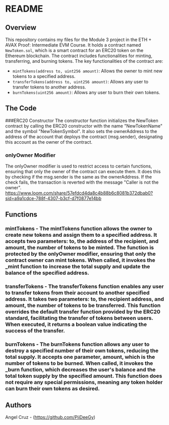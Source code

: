 # README

## Overview

This repository contains my files for the Module 3 project in the ETH + AVAX Proof: Intermediate EVM Course. It holds a contract named `NewToken.sol`, which is a smart contract for an ERC20 token on the Ethereum blockchain. The contract includes functionalities for minting, transferring, and burning tokens. The key functionalities of the contract are:

- `mintTokens(address to, uint256 amount)`: Allows the owner to mint new tokens to a specified address.
- `transferTokens(address to, uint256 amount)`: Allows any user to transfer tokens to another address.
- `burnTokens(uint256 amount)`: Allows any user to burn their own tokens.

## The Code

###ERC20 Constructor
The constructor function initializes the NewToken contract by calling the ERC20 constructor with the name "NewTokenName" and the symbol "NewTokenSymbol". It also sets the ownerAddress to the address of the account that deploys the contract (msg.sender), designating this account as the owner of the contract.

### onlyOwner Modifier
The onlyOwner modifier is used to restrict access to certain functions, ensuring that only the owner of the contract can execute them. It does this by checking if the msg.sender is the same as the ownerAddress. If the check fails, the transaction is reverted with the message "Caller is not the owner".
https://www.loom.com/share/57efdcd4da8c4b88b6c8081b372dbab0?sid=a9a1cdce-788f-4307-b3cf-d7f0877e14bb

##  Functions

### mintTokens - The mintTokens function allows the owner to create new tokens and assign them to a specified address. It accepts two parameters: to, the address of the recipient, and amount, the number of tokens to be minted. The function is protected by the onlyOwner modifier, ensuring that only the contract owner can mint tokens. When called, it invokes the _mint function to increase the total supply and update the balance of the specified address.

### transferTokens - The transferTokens function enables any user to transfer tokens from their account to another specified address. It takes two parameters: to, the recipient address, and amount, the number of tokens to be transferred. This function overrides the default transfer function provided by the ERC20 standard, facilitating the transfer of tokens between users. When executed, it returns a boolean value indicating the success of the transfer.

### burnTokens - The burnTokens function allows any user to destroy a specified number of their own tokens, reducing the total supply. It accepts one parameter, amount, which is the number of tokens to be burned. When called, it invokes the _burn function, which decreases the user's balance and the total token supply by the specified amount. This function does not require any special permissions, meaning any token holder can burn their own tokens as desired.

## Authors
Angel Cruz - (https://github.com/PiiDeeGy)
